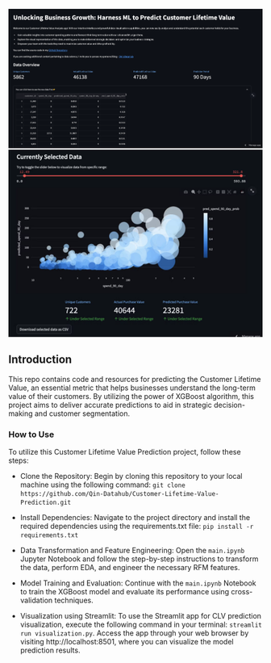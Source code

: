 ![image](streamlit_1.png)
![image](streamlit_2.png)

## **Introduction**

This repo contains code and resources for predicting the Customer Lifetime Value, an essential metric that helps businesses understand the long-term value of their customers. By utilizing the power of XGBoost algorithm, this project aims to deliver accurate predictions to aid in strategic decision-making and customer segmentation.

### How to Use

To utilize this Customer Lifetime Value Prediction project, follow these steps:

* Clone the Repository: Begin by cloning this repository to your local machine using the following command: `git clone https://github.com/Qin-Datahub/Customer-Lifetime-Value-Prediction.git`

* Install Dependencies: Navigate to the project directory and install the required dependencies using the requirements.txt file: `pip install -r requirements.txt`

* Data Transformation and Feature Engineering: Open the `main.ipynb` Jupyter Notebook and follow the step-by-step instructions to transform the data, perform EDA, and engineer the necessary RFM features.

* Model Training and Evaluation: Continue with the `main.ipynb` Notebook to train the XGBoost model and evaluate its performance using cross-validation techniques.

* Visualization using Streamlit: To use the Streamlit app for CLV prediction visualization, execute the following command in your terminal: `streamlit run visualization.py`. Access the app through your web browser by visiting http://localhost:8501, where you can visualize the model prediction results.
